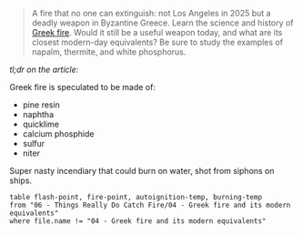 > A fire that no one can extinguish: not Los Angeles in 2025 but a deadly weapon in Byzantine Greece. Learn the science and history of [Greek fire](https://history.howstuffworks.com/world-history/greek-fire.htm). Would it still be a useful weapon today, and what are its closest modern-day equivalents? Be sure to study the examples of napalm, thermite, and white phosphorus.

*tl;dr on the article:*

Greek fire is speculated to be made of:

- pine resin
- naphtha
- quicklime
- calcium phosphide
- sulfur
- niter

Super nasty incendiary that could burn on water, shot from siphons on ships.

```dataview
table flash-point, fire-point, autoignition-temp, burning-temp
from "06 - Things Really Do Catch Fire/04 - Greek fire and its modern equivalents"
where file.name != "04 - Greek fire and its modern equivalents"
```
